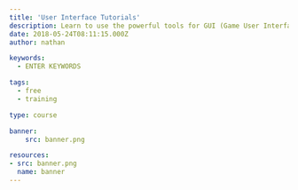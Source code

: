 ```yaml
---
title: 'User Interface Tutorials'
description: Learn to use the powerful tools for GUI (Game User Interface) design in the Godot game engine! This tutorial series will help you get started with the engine's advanced UI system.
date: 2018-05-24T08:11:15.000Z
author: nathan

keywords:
  - ENTER KEYWORDS

tags:
  - free
  - training

type: course

banner:
    src: banner.png

resources:
- src: banner.png
  name: banner
---
```

